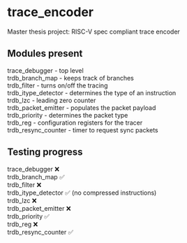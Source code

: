 [comment]: <> (Author:  Umberto Laghi)
[comment]: <> (Contact: umberto.laghi@studio.unibo.it)
[comment]: <> (Github:  @ubolakes)

# trace_encoder
Master thesis project: RISC-V spec compliant trace encoder 

## Modules present
trace_debugger      - top level  
trdb_branch_map     - keeps track of branches  
trdb_filter         - turns on/off the tracing  
trdb_itype_detector - determines the type of an instruction  
trdb_lzc            - leading zero counter  
trdb_packet_emitter - populates the packet payload  
trdb_priority       - determines the packet type  
trdb_reg            - configuration registers for the tracer  
trdb_resync_counter - timer to request sync packets  

## Testing progress
trace_debugger      :x:  
trdb_branch_map     :white_check_mark:  
trdb_filter         :x:  
trdb_itype_detector :white_check_mark: (no compressed instructions)  
trdb_lzc            :x:  
trdb_packet_emitter :x:  
trdb_priority       :white_check_mark:  
trdb_reg            :x:  
trdb_resync_counter :white_check_mark:  

